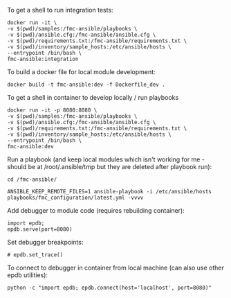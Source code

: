 To get a shell to run integration tests:

```
docker run -it \
-v $(pwd)/samples:/fmc-ansible/playbooks \
-v $(pwd)/ansible.cfg:/fmc-ansible/ansible.cfg \
-v $(pwd)/requirements.txt:/fmc-ansible/requirements.txt \
-v $(pwd)/inventory/sample_hosts:/etc/ansible/hosts \
--entrypoint /bin/bash \
fmc-ansible:integration
```

To build a docker file for local module development:

```
docker build -t fmc-ansible:dev -f Dockerfile_dev .
```

To get a shell in container to develop locally / run playbooks

```
docker run -it -p 8080:8080 \
-v $(pwd)/samples:/fmc-ansible/playbooks \
-v $(pwd)/ansible.cfg:/fmc-ansible/ansible.cfg \
-v $(pwd)/requirements.txt:/fmc-ansible/requirements.txt \
-v $(pwd)/inventory/sample_hosts:/etc/ansible/hosts \
--entrypoint /bin/bash \
fmc-ansible:dev
```

Run a playbook (and keep  local modules which isn't working for me - should be at /root/.ansible/tmp but they are deleted after playbook run):
```
cd /fmc-ansible/

ANSIBLE_KEEP_REMOTE_FILES=1 ansible-playbook -i /etc/ansible/hosts playbooks/fmc_configuration/latest.yml -vvvv
```

Add debugger to module code (requires rebuilding container):
```
import epdb;
epdb.serve(port=8080)
```

Set debugger breakpoints:
```
# epdb.set_trace()
```

To connect to debugger in container from local machine (can also use other epdb utilities):
```
python -c "import epdb; epdb.connect(host='localhost', port=8080)"
```
